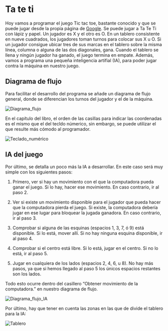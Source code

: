# Ta te ti

Hoy vamos a programar el juego Tic tac toe, bastante conocido y que se puede jugar desde la propia página de [Google](https://www.google.es/search?q=tic+tac+toe). Se puede jugar a Ta Te Ti con lápiz y papel. Un jugador es X y el otro es O. En un tablero consistente en nueve cuadrados, los jugadores toman turnos para colocar sus X u O. Si un jugador consigue ubicar tres de sus marcas en el tablero sobre la misma línea, columna o alguna de las dos diagonales, gana. Cuando el tablero se llena y ningún jugador ha ganado, el juego termina en empate. Además, vamos a programa una pequeña inteligencia artifial (IA), para poder jugar contra la máquina en nuestro juego.

## Diagrama de flujo

Para facilitar el desarrollo del programa se añade un diagrama de flujo general, donde se diferencian los turnos del jugador y el de la máquina.

![Diagrama_flujo](https://inventwithpython.com/es/10_files/image002.jpg)

En el capítulo del libro, el orden de las casillas para indicar las coordenadas es el mismo que el del tecldo númerico, sin embargo, se puede utilizar el que resulte más cómodo al programador.

![Teclado_numérico](https://inventwithpython.com/es/10_files/image003.jpg)

## IA del juego

Por último, se detalla un poco más la IA a desarrollar. En este caso será muy simple con los siguientes pasos:

1. Primero, ver si hay un movimiento con el que la computadora pueda ganar el juego. Si lo hay, hacer ese movimiento. En caso contrario, ir al paso 2.

2. Ver si existe un movimiento disponible para el jugador que pueda hacer que la computadora pierda el juego. Si existe, la computadora debería jugar en ese lugar para bloquear la jugada ganadora. En caso contrario, ir al paso 3.

3. Comprobar si alguna de las esquinas (espacios 1, 3, 7, ó 9) está disponible. Si lo está, mover allí. Si no hay ninguna esquina disponible, ir al paso 4.

4. Comprobar si el centro está libre. Si lo está, jugar en el centro. Si no lo está, ir al paso 5.

5. Jugar en cualquiera de los lados (espacios 2, 4, 6, u 8). No hay más pasos, ya que si hemos llegado al paso 5 los únicos espacios restantes son los lados.

Todo esto ocurre dentro del casillero “Obtener movimiento de la computadora.” en nuestro diagrama de flujo.

![Diagrama_flujo_IA](https://inventwithpython.com/es/10_files/image005.jpg)

Por último, hay que tener en cuenta las zonas en las que de divide el tablero para la IA:

![Tablero](https://inventwithpython.com/es/10_files/image004.jpg)
